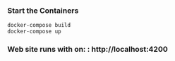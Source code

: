 ### Start the Containers
```
docker-compose build
docker-compose up
```

### Web site runs with on: : http://localhost:4200
